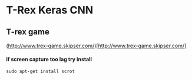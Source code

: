 # T-Rex Keras CNN


## T-rex game
(http://www.trex-game.skipser.com/)[http://www.trex-game.skipser.com/]


#### if screen capture too lag try install
```
sudo apt-get install scrot
```
